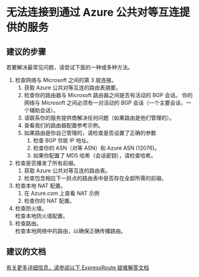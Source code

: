 <properties
    pageTitle="I can't connect to services offered through Azure Public peering"
    description="无法连接到通过 Azure 公共对等互连提供的服务"
    service="microsoft.network"
    resource="expressroutecircuits"
    authors="kasparks"
    displayOrder="2"
    selfHelpType="resource"
    supportTopicIds=""
    resourceTags=""
    productPesIds=""
    cloudEnvironments="public"
/>


# 无法连接到通过 Azure 公共对等互连提供的服务

## **建议的步骤**
若要解决最常见问题，请尝试下面的一种或多种方法。

1. 检查网络与 Microsoft 之间的第 3 层连接。
    1. 获取 Azure 公共对等互连的路由表摘要。
    2. 检查你的路由器与 Microsoft 路由器之间是否有活动的 BGP 会话。 你的网络与 Microsoft 之间必须有一对活动的 BGP 会话（一个主要会话，一个辅助会话）。
    3. 请联系你的服务提供商解决任何问题（如果路由是他们管理的）。
    4. 查看我们的路由器配置参考示例。
    5. 如果路由是你自己管理的，请检查是否设置了正确的参数
        1. 检查 BGP 邻居 IP 地址。
        2. 检查你的 ASN（对等 ASN）和 Azure ASN (12076)。
        3. 如果你配置了 MD5 哈希（会话密钥），请检查哈希。
2. 检查是否播发了所有前缀。
    1. 获取 Azure 公共对等互连的路由表。
    2. 检查包含相应下一跃点的路由表中是否存在全部所需的前缀。
3. 检查本地 NAT 配置。
    1. 在 Azure.com 上查看 NAT 示例
    2. 检查你的 NAT 配置。
4. 检查防火墙。 <br>
检查本地防火墙配置。
5. 检查路由。 <br>
检查本地网络中的路由，以确保正确传播路由。

## **建议的文档**
[有关更多详细信息，请参阅以下 ExpressRoute 疑难解答文档](https://azure.microsoft.com/documentation/services/expressroute/)



<!--HONumber=Jun16_HO5-->


